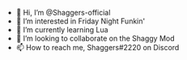 - 👋 Hi, I’m @Shaggers-official
- 👀 I’m interested in Friday Night Funkin'
- 🌱 I’m currently learning Lua
- 💞️ I’m looking to collaborate on the Shaggy Mod
- 📫 How to reach me, Shaggers#2220 on Discord

<!---
Shaggers-official/Shaggers-official is a ✨ special ✨ repository because its `README.md` (this file) appears on your GitHub profile.
You can click the Preview link to take a look at your changes.
--->
